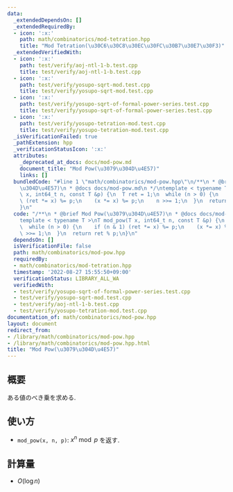 ```yaml
---
data:
  _extendedDependsOn: []
  _extendedRequiredBy:
  - icon: ':x:'
    path: math/combinatorics/mod-tetration.hpp
    title: "Mod Tetration(\u30C6\u30C8\u30EC\u30FC\u30B7\u30E7\u30F3)"
  _extendedVerifiedWith:
  - icon: ':x:'
    path: test/verify/aoj-ntl-1-b.test.cpp
    title: test/verify/aoj-ntl-1-b.test.cpp
  - icon: ':x:'
    path: test/verify/yosupo-sqrt-mod.test.cpp
    title: test/verify/yosupo-sqrt-mod.test.cpp
  - icon: ':x:'
    path: test/verify/yosupo-sqrt-of-formal-power-series.test.cpp
    title: test/verify/yosupo-sqrt-of-formal-power-series.test.cpp
  - icon: ':x:'
    path: test/verify/yosupo-tetration-mod.test.cpp
    title: test/verify/yosupo-tetration-mod.test.cpp
  _isVerificationFailed: true
  _pathExtension: hpp
  _verificationStatusIcon: ':x:'
  attributes:
    _deprecated_at_docs: docs/mod-pow.md
    document_title: "Mod Pow(\u3079\u304D\u4E57)"
    links: []
  bundledCode: "#line 1 \"math/combinatorics/mod-pow.hpp\"\n/**\n * @brief Mod Pow(\u3079\
    \u304D\u4E57)\n * @docs docs/mod-pow.md\n */\ntemplate < typename T >\nT mod_pow(T\
    \ x, int64_t n, const T &p) {\n  T ret = 1;\n  while (n > 0) {\n    if (n & 1)\
    \ (ret *= x) %= p;\n    (x *= x) %= p;\n    n >>= 1;\n  }\n  return ret % p;\n\
    }\n"
  code: "/**\n * @brief Mod Pow(\u3079\u304D\u4E57)\n * @docs docs/mod-pow.md\n */\n\
    template < typename T >\nT mod_pow(T x, int64_t n, const T &p) {\n  T ret = 1;\n\
    \  while (n > 0) {\n    if (n & 1) (ret *= x) %= p;\n    (x *= x) %= p;\n    n\
    \ >>= 1;\n  }\n  return ret % p;\n}\n"
  dependsOn: []
  isVerificationFile: false
  path: math/combinatorics/mod-pow.hpp
  requiredBy:
  - math/combinatorics/mod-tetration.hpp
  timestamp: '2022-08-27 15:55:50+09:00'
  verificationStatus: LIBRARY_ALL_WA
  verifiedWith:
  - test/verify/yosupo-sqrt-of-formal-power-series.test.cpp
  - test/verify/yosupo-sqrt-mod.test.cpp
  - test/verify/aoj-ntl-1-b.test.cpp
  - test/verify/yosupo-tetration-mod.test.cpp
documentation_of: math/combinatorics/mod-pow.hpp
layout: document
redirect_from:
- /library/math/combinatorics/mod-pow.hpp
- /library/math/combinatorics/mod-pow.hpp.html
title: "Mod Pow(\u3079\u304D\u4E57)"
---
```

## 概要
ある値のべき乗を求める.

## 使い方

* `mod_pow(x, n, p)`: $x^n \bmod p$ を返す. 

## 計算量

* $O(\log n)$
